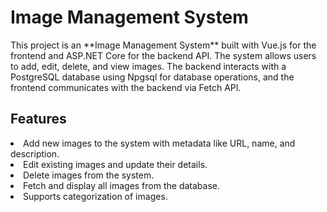 <h1>Image Management System</h1>
This project is an **Image Management System** built with Vue.js for the frontend and ASP.NET Core for the backend API. The system allows users to add, edit, delete, and view images. The backend interacts with a PostgreSQL database using Npgsql for database operations, and the frontend communicates with the backend via Fetch API.

<h2>Features</h2>
<li>Add new images to the system with metadata like URL, name, and description.</li>
<li>Edit existing images and update their details.</li>
<li>Delete images from the system.</li>
<li>Fetch and display all images from the database.</li>
<li>Supports categorization of images.</li>
